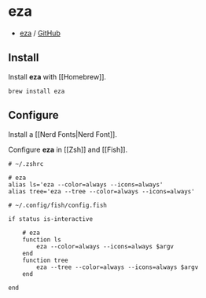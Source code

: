 # eza

- [eza](https://eza.rocks) / [GitHub](https://github.com/eza-community/eza)

## Install

Install **eza** with [[Homebrew]].

```shell
brew install eza
```

## Configure

Install a [[Nerd Fonts|Nerd Font]].

Configure **eza** in [[Zsh]] and [[Fish]].

```shell
# ~/.zshrc

# eza
alias ls='eza --color=always --icons=always'
alias tree='eza --tree --color=always --icons=always'
```

```shell
# ~/.config/fish/config.fish

if status is-interactive

    # eza
    function ls
        eza --color=always --icons=always $argv
    end
    function tree
        eza --tree --color=always --icons=always $argv
    end

end
```
